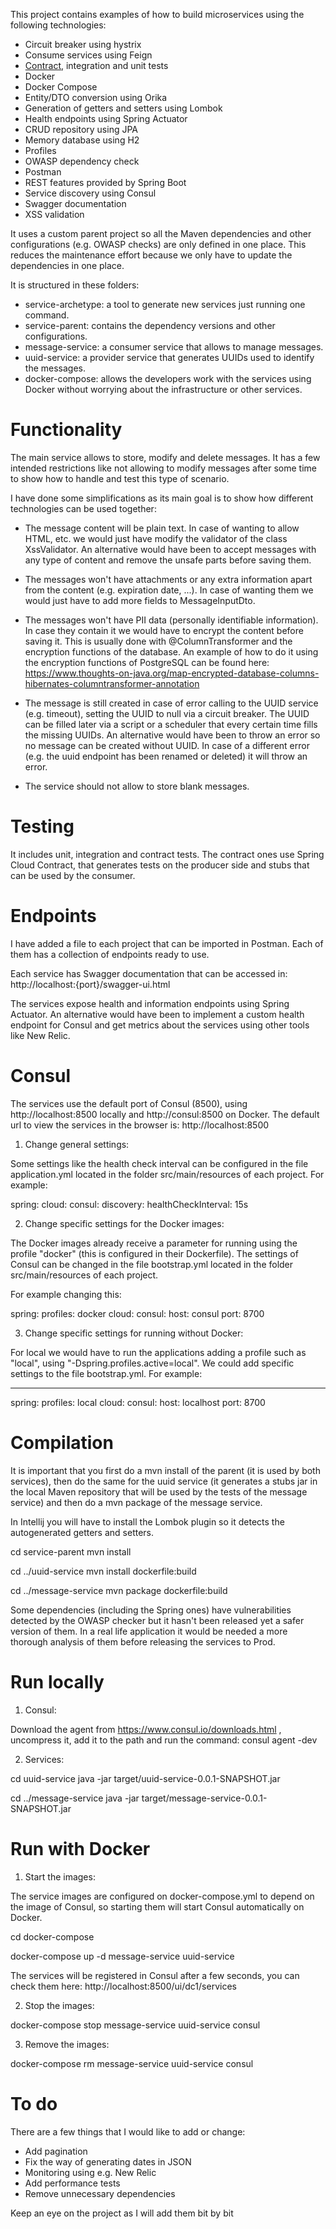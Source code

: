 
This project contains examples of how to build microservices using the following technologies:
- Circuit breaker using hystrix
- Consume services using Feign
- [Contract](http://rafaborrego.co.uk/contract-testing-using-spring-cloud), integration and unit tests
- Docker
- Docker Compose
- Entity/DTO conversion using Orika
- Generation of getters and setters using Lombok
- Health endpoints using Spring Actuator
- CRUD repository using JPA
- Memory database using H2
- Profiles
- OWASP dependency check
- Postman
- REST features provided by Spring Boot
- Service discovery using Consul
- Swagger documentation
- XSS validation

It uses a custom parent project so all the Maven dependencies and other configurations (e.g. OWASP checks) are only defined in one place. This reduces the maintenance effort because we only have to update the dependencies in one place.

It is structured in these folders:
- service-archetype: a tool to generate new services just running one command.
- service-parent: contains the dependency versions and other configurations.
- message-service: a consumer service that allows to manage messages.
- uuid-service: a provider service that generates UUIDs used to identify the messages.
- docker-compose: allows the developers work with the services using Docker without worrying about the infrastructure or other services.


# Functionality #

The main service allows to store, modify and delete messages. It has a few intended restrictions like not allowing to modify messages after some time to show how to handle and test this type of scenario. 

I have done some simplifications as its main goal is to show how different technologies can be used together:

- The message content will be plain text. In case of wanting to allow HTML, etc. we would 
just have modify the validator of the class XssValidator. An alternative would have been 
to accept messages with any type of content and remove the unsafe parts before saving them.

- The messages won't have attachments or any extra information apart from the content 
(e.g. expiration date, ...). In case of wanting them we would just have to add more fields 
to MessageInputDto.

- The messages won't have PII data (personally identifiable information). In case they contain it 
we would have to encrypt the content before saving it. This is usually done with @ColumnTransformer
and the encryption functions of the database. 
An example of how to do it using the encryption functions of PostgreSQL can be found here:
https://www.thoughts-on-java.org/map-encrypted-database-columns-hibernates-columntransformer-annotation

- The message is still created in case of error calling to the UUID service (e.g. timeout), 
setting the UUID to null via a circuit breaker. The UUID can be filled later via a script 
or a scheduler that every certain time fills the missing UUIDs. An alternative would 
have been to throw an error so no message can be created without UUID. 
In case of a different error (e.g. the uuid endpoint has been renamed or deleted) 
it will throw an error.

- The service should not allow to store blank messages.


# Testing #

It includes unit, integration and contract tests. The contract ones use Spring Cloud Contract, 
that generates tests on the producer side and stubs that can be used by the consumer.


# Endpoints #

I have added a file to each project that can be imported in Postman. Each of them has 
a collection of endpoints ready to use. 

Each service has Swagger documentation that can be accessed in:
http://localhost:{port}/swagger-ui.html

The services expose health and information endpoints using Spring Actuator. An alternative 
would have been to implement a custom health endpoint for Consul and get metrics about 
the services using other tools like New Relic.


# Consul #

The services use the default port of Consul (8500), using http://localhost:8500 locally 
and http://consul:8500 on Docker. The default url to view the services in the browser is:
http://localhost:8500

1) Change general settings:

Some settings like the health check interval can be configured in the file application.yml
located in the folder src/main/resources of each project. For example:

spring:
  cloud:
    consul:
      discovery:
        healthCheckInterval: 15s

2) Change specific settings for the Docker images:

The Docker images already receive a parameter for running using the profile "docker" 
(this is configured in their Dockerfile). The settings of Consul can be changed in the file
bootstrap.yml located in the folder src/main/resources of each project. 

For example changing this:

spring:
  profiles: docker
  cloud:
    consul:
      host: consul
      port: 8700


3) Change specific settings for running without Docker:

For local we would have to run the applications adding a profile such as "local", using 
"-Dspring.profiles.active=local". We could add specific settings to the file bootstrap.yml.
For example:

---

spring:
  profiles: local
  cloud:
    consul:
      host: localhost
      port: 8700


# Compilation #

It is important that you first do a mvn install of the parent (it is used by both services), then do the same for the uuid service (it generates a stubs jar in the local Maven repository that will be used by the tests of the message service) and then do a mvn package of the message service.

In Intellij you will have to install the Lombok plugin so it detects the autogenerated getters and setters.

cd service-parent
mvn install

cd ../uuid-service
mvn install dockerfile:build

cd ../message-service
mvn package dockerfile:build

Some dependencies (including the Spring ones) have vulnerabilities detected by the OWASP checker 
but it hasn't been released yet a safer version of them. In a real life application 
it would be needed a more thorough analysis of them before releasing the services to Prod.


# Run locally #

1) Consul:

Download the agent from https://www.consul.io/downloads.html , uncompress it, add it to the path 
and run the command:  consul agent -dev 

2) Services:

cd uuid-service
java -jar target/uuid-service-0.0.1-SNAPSHOT.jar

cd ../message-service
java -jar target/message-service-0.0.1-SNAPSHOT.jar


# Run with Docker #

1) Start the images:

The service images are configured on docker-compose.yml to depend on the image of Consul, 
so starting them will start Consul automatically on Docker.

cd docker-compose

docker-compose up -d message-service uuid-service

The services will be registered in Consul after a few seconds, you can check them here:
http://localhost:8500/ui/dc1/services


2) Stop the images:

docker-compose stop message-service uuid-service consul


3) Remove the images:

docker-compose rm message-service uuid-service consul


# To do #

There are a few things that I would like to add or change:
- Add pagination
- Fix the way of generating dates in JSON
- Monitoring using e.g. New Relic
- Add performance tests
- Remove unnecessary dependencies

Keep an eye on the project as I will add them bit by bit

